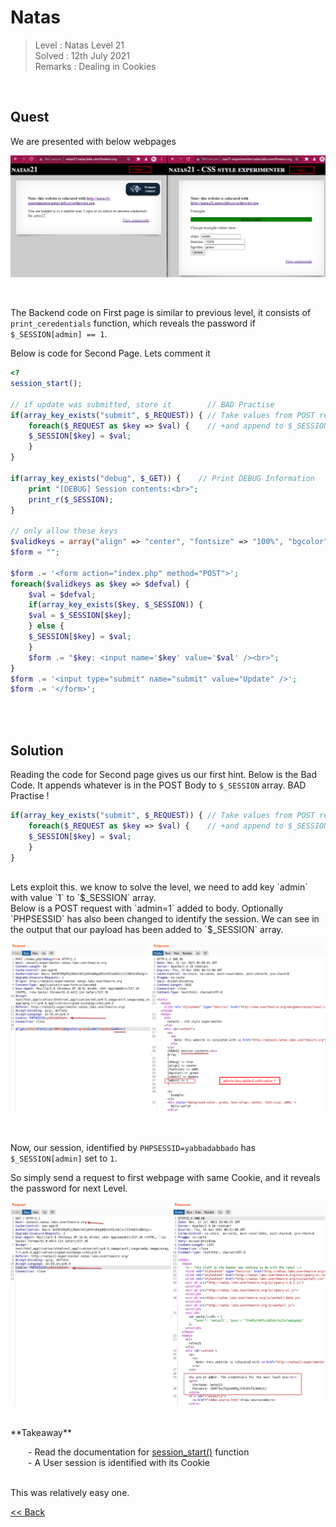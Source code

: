 # Natas
> Level : Natas Level 21<br/>
> Solved : 12th July 2021<br/>
> Remarks : Dealing in Cookies<br/>
<br/>

## Quest
We are presented with below webpages

![](./images/Level21.png)

<br/>

The Backend code on First page is similar to previous level, it consists of `print_ceredentials` function, which reveals the password if `$_SESSION[admin] == 1`.<br/>

Below is code for Second Page. Lets comment it
```php
<?  
session_start();

// if update was submitted, store it        // BAD Practise
if(array_key_exists("submit", $_REQUEST)) { // Take values from POST request
    foreach($_REQUEST as $key => $val) {    // +and append to $_SESSION array
    $_SESSION[$key] = $val;
    }
}

if(array_key_exists("debug", $_GET)) {    // Print DEBUG Information
    print "[DEBUG] Session contents:<br>";
    print_r($_SESSION);
}

// only allow these keys
$validkeys = array("align" => "center", "fontsize" => "100%", "bgcolor" => "yellow");
$form = "";

$form .= '<form action="index.php" method="POST">'; 
foreach($validkeys as $key => $defval) {
    $val = $defval;
    if(array_key_exists($key, $_SESSION)) {
    $val = $_SESSION[$key];
    } else {
    $_SESSION[$key] = $val;
    }
    $form .= "$key: <input name='$key' value='$val' /><br>";
}
$form .= '<input type="submit" name="submit" value="Update" />';
$form .= '</form>';
```

<br/>
<br/>

## Solution

Reading the code for Second page gives us our first hint. Below is the Bad Code. It appends whatever is in the POST Body to `$_SESSION` array. BAD Practise !

```php
if(array_key_exists("submit", $_REQUEST)) { // Take values from POST request
    foreach($_REQUEST as $key => $val) {    // +and append to $_SESSION array
    $_SESSION[$key] = $val;
    }
}
```
<br/>
<span id=green>Lets exploit this. we know to solve the level, we need to add key `admin` with value `1` to `$_SESSION` array.</span>

<br/>
Below is a POST request with `admin=1` added to body. Optionally `PHPSESSID` has also been changed to identify the session.
We can see in the output that our payload has been added to `$_SESSION` array.

![](./images/Level21.1_solution.png)

<br/>

Now, our session, identified by `PHPSESSID=yabbadabbado` has `$_SESSION[admin]` set to `1`.

So simply send a request to first webpage with same Cookie, and it reveals the password for next Level.

![](./images/Level21.2_solution.png)

<br/>
<span id=green>**Takeaway**</span><br/>

  - Read the documentation for [session_start()](https://www.php.net/manual/en/function.session-start.php) function<br/>
  - A User session is identified with its Cookie<br/>

<br/>
This was relatively easy one.


<br/>

[<< Back](https://grey-fish.github.io/Natas/index.html)
